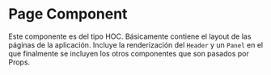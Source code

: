 # Page Component

Este componente es del tipo HOC. Básicamente contiene el layout de las páginas de la aplicación. Incluye la renderización del `Header` y un `Panel` en el que finalmente se incluyen los otros componentes que son pasados por Props.
